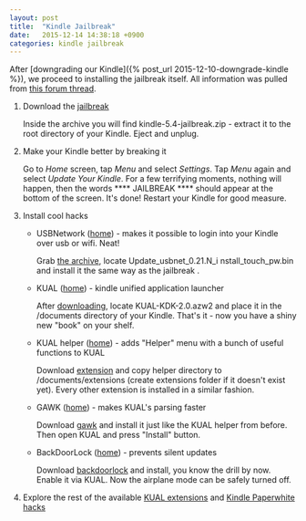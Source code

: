```yaml
---
layout: post
title:  "Kindle Jailbreak"
date:   2015-12-14 14:38:18 +0900
categories: kindle jailbreak
---
```

After [downgrading our Kindle]({% post_url 2015-12-10-downgrade-kindle %}),
we proceed to installing the jailbreak itself.
All information was pulled from [this forum thread][jailbreak-thread].

1. Download the [jailbreak][jailbreak-link]

	Inside the archive you will find kindle-5.4-jailbreak.zip - extract it
to the root directory of your Kindle. Eject and unplug.

2. Make your Kindle better by breaking it

	Go to *Home* screen, tap *Menu* and select *Settings*. Tap *Menu* again and select *Update Your Kindle*. For a few terrifying moments, nothing will
happen, then the words \*\*\*\* JAILBREAK \*\*\*\* should appear at the bottom
of the screen. It's done! Restart your Kindle for good measure.

3. Install cool hacks

	* USBNetwork ([home][jailbreak-thread]) - makes it possible to login
	into your Kindle over usb or wifi. Neat!

		Grab [the archive][usbnet-link], locate Update_usbnet_0.21.N_i
		nstall_touch_pw.bin and install it the same way as the jailbreak
		.

	* KUAL ([home][kual-home]) - kindle unified application launcher
	
		After [downloading][kual-link], locate KUAL-KDK-2.0.azw2 and
		place it in the /documents directory of your Kindle. That's it -
		now you have a shiny new "book" on your shelf.
		
	* KUAL helper ([home][helper-home]) - adds "Helper" menu with a bunch of
	useful functions to KUAL

		Download [extension][helper-link] and copy helper directory
		to /documents/extensions (create extensions folder if it
		doesn't exist yet). Every other extension is installed in a
		similar fashion.

	* GAWK ([home][gawk-home]) - makes KUAL's parsing faster

		Download [gawk][gawk-link] and install it just like the KUAL 
		helper from before. Then open KUAL and press "Install" button.
		
	* BackDoorLock ([home][lock-home]) - prevents silent updates

		Download [backdoorlock][lock-link] and install, you know the
		drill by now. Enable it via KUAL. Now the airplane mode can be
		safely turned off.

4. Explore the rest of the available [KUAL extensions][ext-link] and [Kindle Paperwhite hacks][hacks-link] 

[jailbreak-thread]: http://www.mobileread.com/forums/showthread.php?t=186645  
[jailbreak-link]: http://www.mobileread.com/forums/attachment.php?attachmentid=141182&d=1439936183
[kual-home]: http://www.mobileread.com/forums/showthread.php?t=203326
[kual-link]: http://www.mobileread.com/forums/attachment.php?attachmentid=142287&d=1443189086
[helper-home]: http://www.mobileread.com/forums/showthread.php?t=203326
[helper-link]: http://www.mobileread.com/forums/attachment.php?attachmentid=141192&d=1439936781
[gawk-home]: http://www.mobileread.com/forums/showpost.php?p=2636883&postcount=50
[gawk-link]: http://www.mobileread.com/forums/attachment.php?attachmentid=141191&d=1439936739
[lock-home]: http://www.mobileread.com/forums/showpost.php?p=2423767&postcount=25
[lock-link]: http://www.mobileread.com/forums/attachment.php?attachmentid=132675&d=1418976828
[usbnet-link]: http://www.mobileread.com/forums/attachment.php?attachmentid=141348&d=1440341950
[ext-link]: http://www.mobileread.com/forums/showthread.php?t=205064
[hacks-link]: http://wiki.mobileread.com/wiki/Kindle_Touch_Hacking

